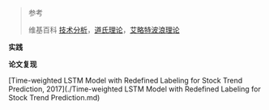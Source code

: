 > 参考
>
> 维基百科 [技术分析](https://zh.wikipedia.org/wiki/%E6%8A%80%E6%9C%AF%E5%88%86%E6%9E%90)，[道氏理论](https://zh.wikipedia.org/wiki/道氏理論)，[艾略特波浪理论](https://zh.wikipedia.org/wiki/艾略特波浪理論)

**实践**

**论文复现**

[Time-weighted LSTM Model with Redefined Labeling for Stock Trend Prediction, 2017](./Time-weighted LSTM Model with Redefined Labeling for Stock Trend Prediction.md)

